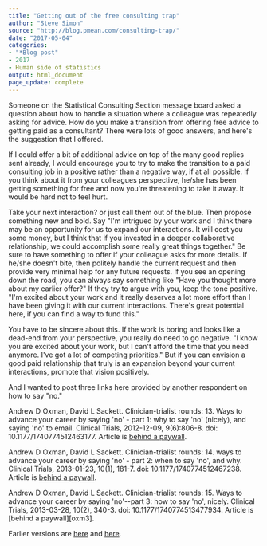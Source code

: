 ```yaml
---
title: "Getting out of the free consulting trap"
author: "Steve Simon"
source: "http://blog.pmean.com/consulting-trap/"
date: "2017-05-04"
categories:
- "*Blog post"
- 2017
- Human side of statistics
output: html_document
page_update: complete
---
```


Someone on the Statistical Consulting Section message board asked a question about how to handle a situation where a colleague was repeatedly asking for advice. How do you make a transition from offering free advice to getting paid as a consultant? There were lots of good answers, and here's the suggestion that I offered.

<!---More--->

If I could offer a bit of additional advice on top of the many good replies sent already, I would encourage you to try to make the transition to a paid consulting job in a positive rather than a negative way, if at all possible. If you think about it from your colleagues perspective, he/she has been getting something for free and now you're threatening to take it away. It would be hard not to feel hurt.

Take your next interaction? or just call them out of the blue. Then propose something new and bold. Say "I'm intrigued by your work and I think there may be an opportunity for us to expand our interactions. It will cost you some money, but I think that if you invested in a deeper collaborative relationship, we could accomplish some really great things together." Be sure to have something to offer if your colleague asks for more details. If he/she doesn't bite, then politely handle the current request and then provide very minimal help for any future requests. If you see an opening down the road, you can always say something like "Have you thought more about my earlier offer?" If they try to argue with you, keep the tone positive. "I'm excited about your work and it really deserves a lot more effort than I have been giving it with our current interactions. There's great potential here, if you can find a way to fund this."

You have to be sincere about this. If the work is boring and looks like a dead-end from your perspective, you really do need to go negative. "I know you are excited about your work, but I can't afford the time that you need anymore. I've got a lot of competing priorities." But if you can envision a good paid relationship that truly is an expansion beyond your current interactions, promote that vision positively.

And I wanted to post three links here provided by another respondent on how to say "no."

Andrew D Oxman, David L Sackett. Clinician-trialist rounds: 13. Ways to advance your career by saying 'no' - part 1: why to say 'no' (nicely), and saying 'no' to email. Clinical Trials, 2012-12-09, 9(6):806-8. doi: 10.1177/1740774512463177. Article is [behind a paywall][oxm1].

Andrew D Oxman, David L Sackett. Clinician-trialist rounds: 14. ways to advance your career by saying 'no' - part 2: when to say 'no', and why. Clinical Trials, 2013-01-23, 10(1), 181-7. doi: 10.1177/1740774512467238. Article is [behind a paywall][oxm2].

Andrew D Oxman, David L Sackett. Clinician-trialist rounds: 15. Ways to advance your career by saying 'no'--part 3: how to say 'no', nicely. Clinical Trials,
2013-03-28, 10(2), 340-3. doi: 10.1177/1740774513477934. Article is [behind a paywall][oxm3].


[oxm1]: https://www.ncbi.nlm.nih.gov/pubmed/23250947
[oxm2]: https://www.ncbi.nlm.nih.gov/pubmed/23345309
[xom3]: https://www.ncbi.nlm.nih.gov/pubmed/23539113


 
Earlier versions are [here][sim1] and [here][sim2].
 
[sim1]: http://blog.pmean.com/consulting-trap/
[sim2]: http://new.pmean.com/consulting-trap/
 
